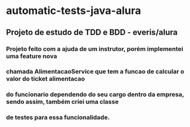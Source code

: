 # automatic-tests-java-alura
## Projeto de estudo de TDD e BDD - everis/alura

### Projeto feito com a ajuda de um instrutor, porém implementei uma feature nova 
### chamada AlimentacaoService que tem a funcao de calcular o valor do ticket alimentacao
### do funcionario dependendo do seu cargo dentro da empresa, sendo assim, também criei uma classe 
### de testes para essa funcionalidade.
